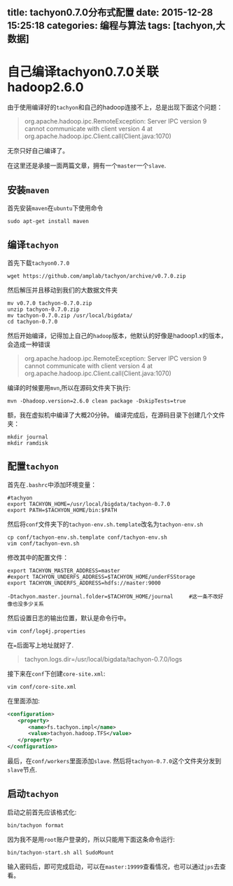 title: tachyon0.7.0分布式配置
date: 2015-12-28 15:25:18
categories: 编程与算法
tags: [tachyon,大数据]
---
# 自己编译tachyon0.7.0关联hadoop2.6.0

由于使用编译好的`tachyon`和自己的hadoop连接不上，总是出现下面这个问题：

>org.apache.hadoop.ipc.RemoteException: Server IPC version 9 cannot communicate with client version 4 at org.apache.hadoop.ipc.Client.call(Client.java:1070)

无奈只好自己编译了。

在这里还是承接一面两篇文章，拥有一个`master`一个`slave`.
<!--more-->
## 安装`maven`
首先安装`maven`在`ubuntu`下使用命令
```shell
sudo apt-get install maven
```

## 编译`tachyon`
首先下载`tachyon0.7.0`
```shell
wget https://github.com/amplab/tachyon/archive/v0.7.0.zip
```
然后解压并且移动到我们的大数据文件夹
```shell
mv v0.7.0 tachyon-0.7.0.zip
unzip tachyon-0.7.0.zip
mv tachyon-0.7.0.zip /usr/local/bigdata/
cd tachyon-0.7.0
```
然后开始编译，记得加上自己的`hadoop`版本，他默认的好像是hadoop1.x的版本，会造成一种错误
>org.apache.hadoop.ipc.RemoteException: Server IPC version 9 cannot communicate with client version 4 at org.apache.hadoop.ipc.Client.call(Client.java:1070)

编译的时候要用`mvn`,所以在源码文件夹下执行:
```shell
mvn -Dhadoop.version=2.6.0 clean package -DskipTests=true
```
额，我在虚拟机中编译了大概20分钟。
编译完成后，在源码目录下创建几个文件夹：
```shell
mkdir journal
mkdir ramdisk
```

## 配置`tachyon`
首先在`.bashrc`中添加环境变量：
```shell
#tachyon
export TACHYON_HOME=/usr/local/bigdata/tachyon-0.7.0
export PATH=$TACHYON_HOME/bin:$PATH
```
然后将`conf`文件夹下的`tachyon-env.sh.template`改名为`tachyon-env.sh`
```shell
cp conf/tachyon-env.sh.template conf/tachyon-env.sh
vim conf/tachyon-evn.sh
```
修改其中的配置文件：
```shell
export TACHYON_MASTER_ADDRESS=master
#export TACHYON_UNDERFS_ADDRESS=$TACHYON_HOME/underFSStorage
export TACHYON_UNDERFS_ADDRESS=hdfs://master:9000

-Dtachyon.master.journal.folder=$TACHYON_HOME/journal     #这一条不改好像也没多少关系
```
然后设置日志的输出位置，默认是命令行中。
```
vim conf/log4j.properties
```
在`=`后面写上地址就好了.

>tachyon.logs.dir=/usr/local/bigdata/tachyon-0.7.0/logs

接下来在`conf`下创建`core-site.xml`:
```shell
vim conf/core-site.xml
```
在里面添加:
```xml
<configuration>
　　<property>
　　　　<name>fs.tachyon.impl</name>
　　　　<value>tachyon.hadoop.TFS</value>
　　</property>
</configuration>
```
最后，在`conf/workers`里面添加`slave`.
然后将`tachyon-0.7.0`这个文件夹分发到`slave`节点.

## 启动`tachyon`
启动之前首先应该格式化:
```shell
bin/tachyon format
```
因为我不是用`root`账户登录的，所以只能用下面这条命令运行:
```shell
bin/tachyon-start.sh all SudoMount
```
输入密码后，即可完成启动，可以在`master:19999`查看情况，也可以通过`jps`去查看。
